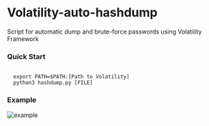 # Volatility-auto-hashdump
Script for automatic dump and brute-force passwords using Volatility Framework

### Quick Start
<code>
  export PATH=$PATH:[Path to Volatility]
  python3 hashdump.py [FILE]
</code>

### Example
![example](https://i.imgur.com/VHDWwuY.png)


